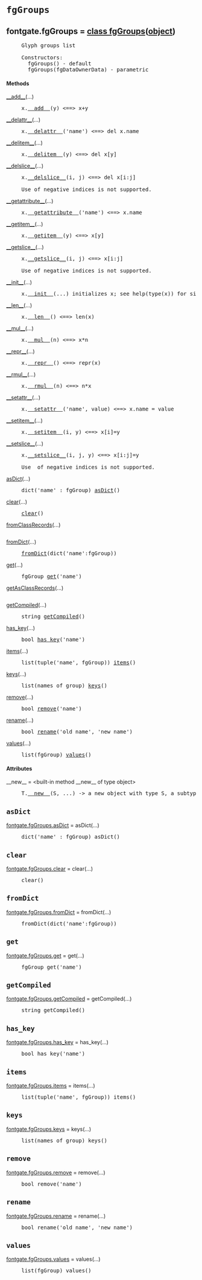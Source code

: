 

<a name="fontgate.fgGroups"></a>

# `fgGroups`


<dt class="class"><h2><span class="class-name">fontgate.fgGroups</span> = <a name="fontgate.fgGroups" href="#fontgate.fgGroups">class fgGroups</a>(<a href="./__builtin__.html#object">object</a>)</h2></dt><dd class="class"><dd>


<pre class="doc" markdown="0">Glyph groups list

Constructors:
  fgGroups() - default
  fgGroups(fgDataOwnerData) - parametric</pre>


</dd><h4 class="head-methods">Methods </h4><dl class="function"><dt><a name="fgGroups-__add__" href="#fgGroups-__add__"><span class="function-name">__add__</span></a><span class="argspec">(...)</span></dt><dd>

<pre class="doc" markdown="0">x.<a href="#fontgate.fgGroups-__add__">__add__</a>(y) <==> x+y</pre>

</dd></dl>
<dl class="function"><dt><a name="fgGroups-__delattr__" href="#fgGroups-__delattr__"><span class="function-name">__delattr__</span></a><span class="argspec">(...)</span></dt><dd>

<pre class="doc" markdown="0">x.<a href="#fontgate.fgGroups-__delattr__">__delattr__</a>('name') <==> del x.name</pre>

</dd></dl>
<dl class="function"><dt><a name="fgGroups-__delitem__" href="#fgGroups-__delitem__"><span class="function-name">__delitem__</span></a><span class="argspec">(...)</span></dt><dd>

<pre class="doc" markdown="0">x.<a href="#fontgate.fgGroups-__delitem__">__delitem__</a>(y) <==> del x[y]</pre>

</dd></dl>
<dl class="function"><dt><a name="fgGroups-__delslice__" href="#fgGroups-__delslice__"><span class="function-name">__delslice__</span></a><span class="argspec">(...)</span></dt><dd>

<pre class="doc" markdown="0">x.<a href="#fontgate.fgGroups-__delslice__">__delslice__</a>(i, j) <==> del x[i:j]

Use of negative indices is not supported.</pre>

</dd></dl>
<dl class="function"><dt><a name="fgGroups-__getattribute__" href="#fgGroups-__getattribute__"><span class="function-name">__getattribute__</span></a><span class="argspec">(...)</span></dt><dd>

<pre class="doc" markdown="0">x.<a href="#fontgate.fgGroups-__getattribute__">__getattribute__</a>('name') <==> x.name</pre>

</dd></dl>
<dl class="function"><dt><a name="fgGroups-__getitem__" href="#fgGroups-__getitem__"><span class="function-name">__getitem__</span></a><span class="argspec">(...)</span></dt><dd>

<pre class="doc" markdown="0">x.<a href="#fontgate.fgGroups-__getitem__">__getitem__</a>(y) <==> x[y]</pre>

</dd></dl>
<dl class="function"><dt><a name="fgGroups-__getslice__" href="#fgGroups-__getslice__"><span class="function-name">__getslice__</span></a><span class="argspec">(...)</span></dt><dd>

<pre class="doc" markdown="0">x.<a href="#fontgate.fgGroups-__getslice__">__getslice__</a>(i, j) <==> x[i:j]

Use of negative indices is not supported.</pre>

</dd></dl>
<dl class="function"><dt><a name="fgGroups-__init__" href="#fgGroups-__init__"><span class="function-name">__init__</span></a><span class="argspec">(...)</span></dt><dd>

<pre class="doc" markdown="0">x.<a href="#fontgate.fgGroups-__init__">__init__</a>(...) initializes x; see help(type(x)) for signature</pre>

</dd></dl>
<dl class="function"><dt><a name="fgGroups-__len__" href="#fgGroups-__len__"><span class="function-name">__len__</span></a><span class="argspec">(...)</span></dt><dd>

<pre class="doc" markdown="0">x.<a href="#fontgate.fgGroups-__len__">__len__</a>() <==> len(x)</pre>

</dd></dl>
<dl class="function"><dt><a name="fgGroups-__mul__" href="#fgGroups-__mul__"><span class="function-name">__mul__</span></a><span class="argspec">(...)</span></dt><dd>

<pre class="doc" markdown="0">x.<a href="#fontgate.fgGroups-__mul__">__mul__</a>(n) <==> x*n</pre>

</dd></dl>
<dl class="function"><dt><a name="fgGroups-__repr__" href="#fgGroups-__repr__"><span class="function-name">__repr__</span></a><span class="argspec">(...)</span></dt><dd>

<pre class="doc" markdown="0">x.<a href="#fontgate.fgGroups-__repr__">__repr__</a>() <==> repr(x)</pre>

</dd></dl>
<dl class="function"><dt><a name="fgGroups-__rmul__" href="#fgGroups-__rmul__"><span class="function-name">__rmul__</span></a><span class="argspec">(...)</span></dt><dd>

<pre class="doc" markdown="0">x.<a href="#fontgate.fgGroups-__rmul__">__rmul__</a>(n) <==> n*x</pre>

</dd></dl>
<dl class="function"><dt><a name="fgGroups-__setattr__" href="#fgGroups-__setattr__"><span class="function-name">__setattr__</span></a><span class="argspec">(...)</span></dt><dd>

<pre class="doc" markdown="0">x.<a href="#fontgate.fgGroups-__setattr__">__setattr__</a>('name', value) <==> x.name = value</pre>

</dd></dl>
<dl class="function"><dt><a name="fgGroups-__setitem__" href="#fgGroups-__setitem__"><span class="function-name">__setitem__</span></a><span class="argspec">(...)</span></dt><dd>

<pre class="doc" markdown="0">x.<a href="#fontgate.fgGroups-__setitem__">__setitem__</a>(i, y) <==> x[i]=y</pre>

</dd></dl>
<dl class="function"><dt><a name="fgGroups-__setslice__" href="#fgGroups-__setslice__"><span class="function-name">__setslice__</span></a><span class="argspec">(...)</span></dt><dd>

<pre class="doc" markdown="0">x.<a href="#fontgate.fgGroups-__setslice__">__setslice__</a>(i, j, y) <==> x[i:j]=y

Use  of negative indices is not supported.</pre>

</dd></dl>
<dl class="function"><dt><a name="fgGroups-asDict" href="#fgGroups-asDict"><span class="function-name">asDict</span></a><span class="argspec">(...)</span></dt><dd>

<pre class="doc" markdown="0">dict('name' : fgGroup) <a href="#fontgate.fgGroups-asDict">asDict</a>()</pre>

</dd></dl>
<dl class="function"><dt><a name="fgGroups-clear" href="#fgGroups-clear"><span class="function-name">clear</span></a><span class="argspec">(...)</span></dt><dd>

<pre class="doc" markdown="0"><a href="#fontgate.fgGroups-clear">clear</a>()</pre>

</dd></dl>
<dl class="function"><dt><a name="fgGroups-fromClassRecords" href="#fgGroups-fromClassRecords"><span class="function-name">fromClassRecords</span></a><span class="argspec">(...)</span></dt><dd>

<pre class="doc" markdown="0"></pre>

</dd></dl>
<dl class="function"><dt><a name="fgGroups-fromDict" href="#fgGroups-fromDict"><span class="function-name">fromDict</span></a><span class="argspec">(...)</span></dt><dd>

<pre class="doc" markdown="0"><a href="#fontgate.fgGroups-fromDict">fromDict</a>(dict('name':fgGroup))</pre>

</dd></dl>
<dl class="function"><dt><a name="fgGroups-get" href="#fgGroups-get"><span class="function-name">get</span></a><span class="argspec">(...)</span></dt><dd>

<pre class="doc" markdown="0">fgGroup <a href="#fontgate.fgGroups-get">get</a>('name')</pre>

</dd></dl>
<dl class="function"><dt><a name="fgGroups-getAsClassRecords" href="#fgGroups-getAsClassRecords"><span class="function-name">getAsClassRecords</span></a><span class="argspec">(...)</span></dt><dd>

<pre class="doc" markdown="0"></pre>

</dd></dl>
<dl class="function"><dt><a name="fgGroups-getCompiled" href="#fgGroups-getCompiled"><span class="function-name">getCompiled</span></a><span class="argspec">(...)</span></dt><dd>

<pre class="doc" markdown="0">string <a href="#fontgate.fgGroups-getCompiled">getCompiled</a>()</pre>

</dd></dl>
<dl class="function"><dt><a name="fgGroups-has_key" href="#fgGroups-has_key"><span class="function-name">has_key</span></a><span class="argspec">(...)</span></dt><dd>

<pre class="doc" markdown="0">bool <a href="#fontgate.fgGroups-has_key">has_key</a>('name')</pre>

</dd></dl>
<dl class="function"><dt><a name="fgGroups-items" href="#fgGroups-items"><span class="function-name">items</span></a><span class="argspec">(...)</span></dt><dd>

<pre class="doc" markdown="0">list(tuple('name', fgGroup)) <a href="#fontgate.fgGroups-items">items</a>()</pre>

</dd></dl>
<dl class="function"><dt><a name="fgGroups-keys" href="#fgGroups-keys"><span class="function-name">keys</span></a><span class="argspec">(...)</span></dt><dd>

<pre class="doc" markdown="0">list(names of group) <a href="#fontgate.fgGroups-keys">keys</a>()</pre>

</dd></dl>
<dl class="function"><dt><a name="fgGroups-remove" href="#fgGroups-remove"><span class="function-name">remove</span></a><span class="argspec">(...)</span></dt><dd>

<pre class="doc" markdown="0">bool <a href="#fontgate.fgGroups-remove">remove</a>('name')</pre>

</dd></dl>
<dl class="function"><dt><a name="fgGroups-rename" href="#fgGroups-rename"><span class="function-name">rename</span></a><span class="argspec">(...)</span></dt><dd>

<pre class="doc" markdown="0">bool <a href="#fontgate.fgGroups-rename">rename</a>('old_name', 'new_name')</pre>

</dd></dl>
<dl class="function"><dt><a name="fgGroups-values" href="#fgGroups-values"><span class="function-name">values</span></a><span class="argspec">(...)</span></dt><dd>

<pre class="doc" markdown="0">list(fgGroup) <a href="#fontgate.fgGroups-values">values</a>()</pre>

</dd></dl>

  <h4 class="head-attrs">Attributes </h4><dl><dt><span class="other-name">__new__</span> = &lt;built-in method __new__ of type object&gt;<dd>

<pre class="doc" markdown="0">T.<a href="#fontgate.fgGroups-__new__">__new__</a>(S, ...) -> a new object with type S, a subtype of T</pre>

</dd></dl>
</dd>


<a name="fontgate.fgGroups.asDict"></a>

## `asDict`


<dl class="function"><dt><a name="-fontgate.fgGroups.asDict" href="#-fontgate.fgGroups.asDict"><span class="function-name">fontgate.fgGroups.asDict</span></a> = asDict<span class="argspec">(...)</span></dt><dd>

<pre class="doc" markdown="0">dict('name' : fgGroup) asDict()</pre>

</dd></dl>



<a name="fontgate.fgGroups.clear"></a>

## `clear`


<dl class="function"><dt><a name="-fontgate.fgGroups.clear" href="#-fontgate.fgGroups.clear"><span class="function-name">fontgate.fgGroups.clear</span></a> = clear<span class="argspec">(...)</span></dt><dd>

<pre class="doc" markdown="0">clear()</pre>

</dd></dl>



<a name="fontgate.fgGroups.fromDict"></a>

## `fromDict`


<dl class="function"><dt><a name="-fontgate.fgGroups.fromDict" href="#-fontgate.fgGroups.fromDict"><span class="function-name">fontgate.fgGroups.fromDict</span></a> = fromDict<span class="argspec">(...)</span></dt><dd>

<pre class="doc" markdown="0">fromDict(dict('name':fgGroup))</pre>

</dd></dl>



<a name="fontgate.fgGroups.get"></a>

## `get`


<dl class="function"><dt><a name="-fontgate.fgGroups.get" href="#-fontgate.fgGroups.get"><span class="function-name">fontgate.fgGroups.get</span></a> = get<span class="argspec">(...)</span></dt><dd>

<pre class="doc" markdown="0">fgGroup get('name')</pre>

</dd></dl>



<a name="fontgate.fgGroups.getCompiled"></a>

## `getCompiled`


<dl class="function"><dt><a name="-fontgate.fgGroups.getCompiled" href="#-fontgate.fgGroups.getCompiled"><span class="function-name">fontgate.fgGroups.getCompiled</span></a> = getCompiled<span class="argspec">(...)</span></dt><dd>

<pre class="doc" markdown="0">string getCompiled()</pre>

</dd></dl>



<a name="fontgate.fgGroups.has_key"></a>

## `has_key`


<dl class="function"><dt><a name="-fontgate.fgGroups.has_key" href="#-fontgate.fgGroups.has_key"><span class="function-name">fontgate.fgGroups.has_key</span></a> = has_key<span class="argspec">(...)</span></dt><dd>

<pre class="doc" markdown="0">bool has_key('name')</pre>

</dd></dl>



<a name="fontgate.fgGroups.items"></a>

## `items`


<dl class="function"><dt><a name="-fontgate.fgGroups.items" href="#-fontgate.fgGroups.items"><span class="function-name">fontgate.fgGroups.items</span></a> = items<span class="argspec">(...)</span></dt><dd>

<pre class="doc" markdown="0">list(tuple('name', fgGroup)) items()</pre>

</dd></dl>



<a name="fontgate.fgGroups.keys"></a>

## `keys`


<dl class="function"><dt><a name="-fontgate.fgGroups.keys" href="#-fontgate.fgGroups.keys"><span class="function-name">fontgate.fgGroups.keys</span></a> = keys<span class="argspec">(...)</span></dt><dd>

<pre class="doc" markdown="0">list(names of group) keys()</pre>

</dd></dl>



<a name="fontgate.fgGroups.remove"></a>

## `remove`


<dl class="function"><dt><a name="-fontgate.fgGroups.remove" href="#-fontgate.fgGroups.remove"><span class="function-name">fontgate.fgGroups.remove</span></a> = remove<span class="argspec">(...)</span></dt><dd>

<pre class="doc" markdown="0">bool remove('name')</pre>

</dd></dl>



<a name="fontgate.fgGroups.rename"></a>

## `rename`


<dl class="function"><dt><a name="-fontgate.fgGroups.rename" href="#-fontgate.fgGroups.rename"><span class="function-name">fontgate.fgGroups.rename</span></a> = rename<span class="argspec">(...)</span></dt><dd>

<pre class="doc" markdown="0">bool rename('old_name', 'new_name')</pre>

</dd></dl>



<a name="fontgate.fgGroups.values"></a>

## `values`


<dl class="function"><dt><a name="-fontgate.fgGroups.values" href="#-fontgate.fgGroups.values"><span class="function-name">fontgate.fgGroups.values</span></a> = values<span class="argspec">(...)</span></dt><dd>

<pre class="doc" markdown="0">list(fgGroup) values()</pre>

</dd></dl>


